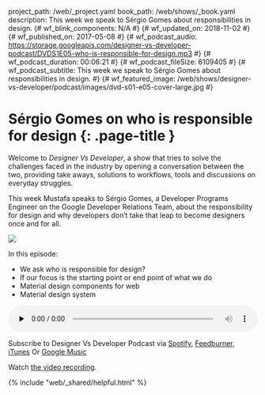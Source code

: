 project_path: /web/_project.yaml
book_path: /web/shows/_book.yaml
description: This week we speak to Sérgio Gomes about responsibilities in design.
{# wf_blink_components: N/A #}
{# wf_updated_on: 2018-11-02 #}
{# wf_published_on: 2017-05-08 #}
{# wf_podcast_audio: https://storage.googleapis.com/designer-vs-developer-podcast/DVDS1E05-who-is-responsible-for-design.mp3 #}
{# wf_podcast_duration: 00:06:21 #}
{# wf_podcast_fileSize: 6109405 #}
{# wf_podcast_subtitle: This week we speak to Sérgio Gomes about responsibilities in design. #}
{# wf_featured_image: /web/shows/designer-vs-developer/podcast/images/dvd-s01-e05-cover-large.jpg #}

# Sérgio Gomes on who is responsible for design {: .page-title }

Welcome to _Designer Vs Developer_, a show that tries to solve the challenges
faced in the industry by opening a conversation between the two, providing
take aways, solutions to workflows, tools and discussions on everyday struggles.

This week Mustafa speaks to Sérgio Gomes, a Developer 
Programs Engineer on the Google Developer Relations Team, 
about the responsibility for design and why developers 
don’t take that leap to become designers once and for all. 


<img 
src="/web/shows/designer-vs-developer/podcast/images/dvd-s01-e05-cover.jpg" 
class="attempt-right">

In this episode:

* We ask who is responsible for design? 
* If our focus is the starting point or end point of what we do
* Material design components for web
* Material design system

<audio style="width: 100%" 
src="https://storage.googleapis.com/designer-vs-developer-podcast/
DVDS1E05-who-is-responsible-for-design.mp3" 
controls preload="none">


Subscribe to Designer Vs Developer Podcast via
<a href="http://bit.ly/mustafaOnSpotify">Spotify</a>,
<a href="https://goo.gl/USHXv8">Feedburner</a>, 
<a href="https://goo.gl/1E9U0G">iTunes</a> Or 
<a href="https://goo.gl/qCBlST">
Google Music</a>


Watch <a 
href="https://www.youtube.com/playlist?list=PLNYkxOF6rcIC60856GnLEV5GQXMxc9ByJ">
the video recording</a>.

{% include "web/_shared/helpful.html" %}